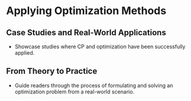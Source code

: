 # Applying Optimization Methods

## Case Studies and Real-World Applications
- Showcase studies where CP and optimization have been successfully applied.

## From Theory to Practice
- Guide readers through the process of formulating and solving an optimization problem from a real-world scenario.
